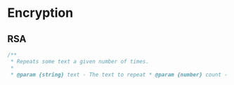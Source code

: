 # Encryption

## RSA


```javascript
/**
 * Repeats some text a given number of times.
 *
 * @param {string} text - The text to repeat * @param {number} count - Number of times */
```
